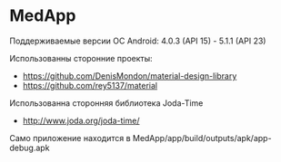 # MedApp

Поддерживаемые версии ОС Android: 4.0.3 (API 15) - 5.1.1 (API 23)

Использованны сторонние проекты:
- https://github.com/DenisMondon/material-design-library
- https://github.com/rey5137/material

Использованна сторонняя библиотека Joda-Time
- http://www.joda.org/joda-time/

Само приложение находится в MedApp/app/build/outputs/apk/app-debug.apk
